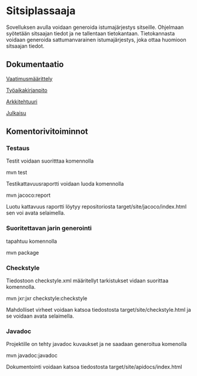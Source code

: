 
# Sitsiplassaaja

Sovelluksen avulla voidaan generoida istumajärjestys sitseille. Ohjelmaan syötetään sitsaajan tiedot
ja ne tallentaan tietokantaan. Tietokannasta voidaan generoida sattumanvarainen istumajärjestys, joka
ottaa huomioon sitsaajan tiedot.

## Dokumentaatio

[Vaatimusmäärittely](https://github.com/iniskala/otm-harjoitustyo/blob/master/harjoitustyo/seatinggenerator/Dokumentaatio/Vaatimusm%C3%A4%C3%A4rittely.md)

[Työaikakirjanpito](https://github.com/iniskala/otm-harjoitustyo/blob/master/harjoitustyo/seatinggenerator/Dokumentaatio/tuntikirjanpito.md)

[Arkkitehtuuri](https://github.com/iniskala/otm-harjoitustyo/blob/master/harjoitustyo/seatinggenerator/Dokumentaatio/Arkkitehtuuri.md)

[Julkaisu](https://github.com/iniskala/otm-harjoitustyo/releases/tag/Viikko5)

## Komentorivitoiminnot

### Testaus

Testit voidaan suoritttaa komennolla

mvn test

Testikattavuusraportti voidaan luoda komennolla

mvn jacoco:report

Luotu kattavuus raportti löytyy repositoriosta target/site/jacoco/index.html sen voi avata selaimella.

### Suoritettavan jarin generointi

tapahtuu komennolla

mvn package

### Checkstyle

Tiedostoon checkstyle.xml määritellyt tarkistukset vidaan suorittaa komennolla.

mvn jxr:jxr checkstyle:checkstyle

Mahdolliset virheet voidaan katsoa tiedostosta target/site/checkstyle.html ja se voidaan avata selaimella.

### Javadoc

Projektille on tehty javadoc kuvaukset ja ne saadaan generoitua komenolla

mvn javadoc:javadoc

Dokumentointi voidaan katsoa tiedostosta target/site/apidocs/index.html
